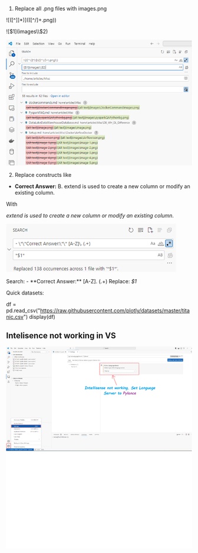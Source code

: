 1. Replace all .png files with images\.png

!\[([^\]]*)\]\(([^\/]+\.png)\)

![$1](images\\$2)

![alt text](image.png)

2. Replace constructs like

- **Correct Answer:** B. extend is used to create a new column or modify an existing column.

With

*extend is used to create a new column or modify an existing column.*

![alt text](image-1.png)

Search: - \*\*Correct Answer:\*\* [A-Z]\. (.+)
Replace: *$1*

Quick datasets:

df = pd.read_csv("https://raw.githubusercontent.com/plotly/datasets/master/titanic.csv")
display(df)

## Intelisence not working in VS

![](images/custom-image-2024-07-10-17-35-30.png)